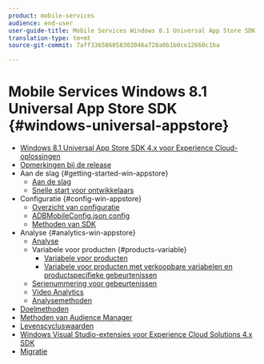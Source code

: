 ```yaml
---
product: mobile-services
audience: end-user
user-guide-title: Mobile Services Windows 8.1 Universal App Store SDK
translation-type: tm+mt
source-git-commit: 7aff336586058302046a728a0b1b0ce12660c1ba

---
```



# Mobile Services Windows 8.1 Universal App Store SDK {#windows-universal-appstore}

+ [Windows 8.1 Universal App Store SDK 4.x voor Experience Cloud-oplossingen](overview.md)
+ [Opmerkingen bij de release](release-notes.md)
+ Aan de slag {#getting-started-win-appstore}
   + [Aan de slag](c-getting-started/c-getting-started.md)
   + [Snelle start voor ontwikkelaars](c-getting-started/dev-qs.md)
+ Configuratie {#config-win-appstore}
   + [Overzicht van configuratie](c-configuration/c-configuration.md)
   + [ADBMobileConfig.json config](c-configuration/c.json.md)
   + [Methoden van SDK](c-configuration/methods.md)
+ Analyse {#analytics-win-appstore}
   + [Analyse](analytics/analytics.md)
   + Variabele voor producten {#products-variable}
      + [Variabele voor producten](analytics/products/products.md)
      + [Variabele voor producten met verkoopbare variabelen en productspecifieke gebeurtenissen](analytics/products/products-variable-evars-events.md)
   + [Serienummering voor gebeurtenissen](analytics/event-serialization.md)
   + [Video Analytics](analytics/video-qs.md)
   + [Analysemethoden](analytics/analytics-methods.md)
+ [Doelmethoden](target/target-methods.md)
+ [Methoden van Audience Manager](audiencemgmt/audience-manager-methods.md)
+ [Levenscycluswaarden](metrics.md)
+ [Windows Visual Studio-extensies voor Experience Cloud Solutions 4.x SDK](extensions/win-vse-4x.md)
+ [Migratie](migration-v3.md)
